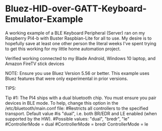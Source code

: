# Bluez-HID-over-GATT-Keyboard-Emulator-Example

A working example of a BLE Keyboard Peripheral (Server) ran on my Raspberry PI4-b with Buster Raspbian-Lite for all to use. My desire is to hopefully save at least one other person the literal weeks I've spent trying to get this working for my little home automation project.

Verified working connected to my Blade Android, Windows 10 laptop, and Amazon FireTV stick devices

NOTE: Ensure you use Bluez Version 5.56 or better. This example uses Bluez features that were only experimental in prior versions.

TIPS:

Tip #1:
  The PI4 ships with a dual bluetooth chip. You must ensure you pair devices in BLE mode. To help, change this option   in the /etc/bluetooth/main.conf file:
  #Restricts all controllers to the specified transport. Default value
  #is "dual", i.e. both BR/EDR and LE enabled (when supported by the HW).
  #Possible values: "dual", "bredr", "le"
  #ControllerMode = dual
  #ControllerMode = bredr
  ControllerMode = le

